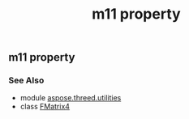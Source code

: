 ﻿---
title: m11 property
second_title: Aspose.3D for Python via .NET API References
description: 
type: docs
weight: 120
url: /python-net/aspose.threed.utilities/fmatrix4/m11/
is_root: false
---

## m11 property


### See Also
* module [aspose.threed.utilities](../../)
* class [FMatrix4](/3d/python-net/aspose.threed.utilities/fmatrix4)
